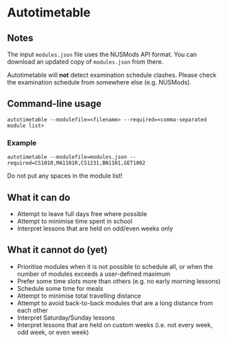 # Autotimetable

## Notes

The input `modules.json` file uses the NUSMods API format.  You can download an updated copy of `modules.json` from there.

Autotimetable will **not** detect examination schedule clashes.  Please check the examination schedule from somewhere else (e.g. NUSMods).

## Command-line usage

`autotimetable --modulefile=<filename> --required=<comma-separated module list>`

### Example

`autotimetable --modulefile=modules.json --required=CS1010,MA1101R,CS1231,BN1101,GET1002`

Do not put any spaces in the module list!

## What it can do

* Attempt to leave full days free where possible
* Attempt to minimise time spent in school
* Interpret lessons that are held on odd/even weeks only

## What it cannot do (yet)

* Prioritise modules when it is not possible to schedule all, or when the number of modules exceeds a user-defined maximum
* Prefer some time slots more than others (e.g. no early morning lessons)
* Schedule some time for meals
* Attempt to minimise total travelling distance
* Attempt to avoid back-to-back modules that are a long distance from each other
* Interpret Saturday/Sunday lessons
* Interpret lessons that are held on custom weeks (i.e. not every week, odd week, or even week)
